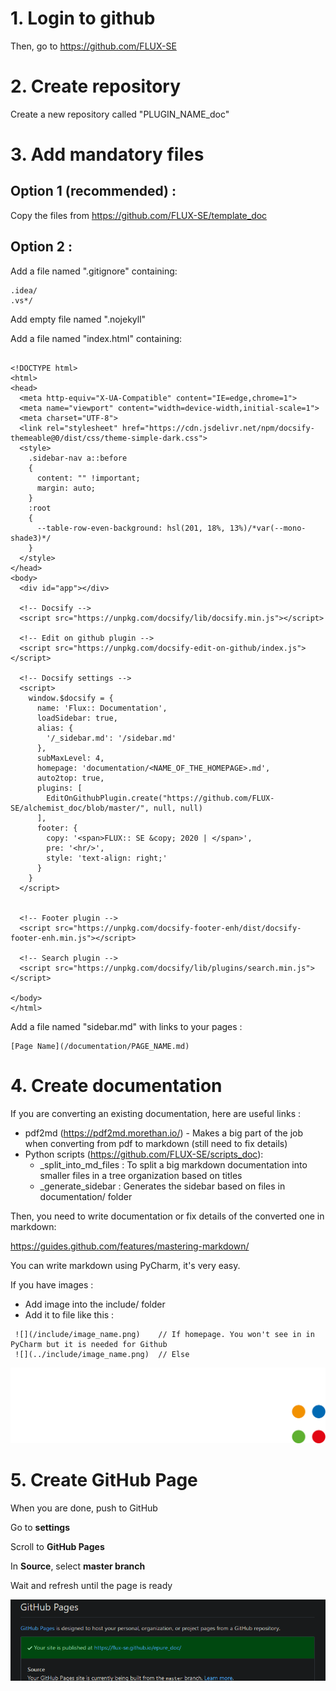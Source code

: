 # 1. Login to github
Then, go to https://github.com/FLUX-SE

# 2. Create repository
Create a new repository called "PLUGIN_NAME_doc"

# 3. Add mandatory files
## Option 1 (recommended) :
Copy the files from https://github.com/FLUX-SE/template_doc

## Option 2 :
Add a file named ".gitignore" containing:
```
.idea/
.vs*/
```

Add empty file named ".nojekyll"

Add a file named "index.html" containing:
```<!-- index.html -->

<!DOCTYPE html>
<html>
<head>
  <meta http-equiv="X-UA-Compatible" content="IE=edge,chrome=1">
  <meta name="viewport" content="width=device-width,initial-scale=1">
  <meta charset="UTF-8">
  <link rel="stylesheet" href="https://cdn.jsdelivr.net/npm/docsify-themeable@0/dist/css/theme-simple-dark.css">
  <style>
    .sidebar-nav a::before
    {
      content: "" !important;
      margin: auto;
    }
    :root
    {
      --table-row-even-background: hsl(201, 18%, 13%)/*var(--mono-shade3)*/
    }
  </style>
</head>
<body>
  <div id="app"></div>

  <!-- Docsify -->
  <script src="https://unpkg.com/docsify/lib/docsify.min.js"></script>

  <!-- Edit on github plugin -->
  <script src="https://unpkg.com/docsify-edit-on-github/index.js"></script>

  <!-- Docsify settings -->
  <script>
    window.$docsify = {
      name: 'Flux:: Documentation',
      loadSidebar: true,
      alias: {
        '/_sidebar.md': '/sidebar.md'
      },
      subMaxLevel: 4,
      homepage: 'documentation/<NAME_OF_THE_HOMEPAGE>.md',
      auto2top: true,
      plugins: [
        EditOnGithubPlugin.create("https://github.com/FLUX-SE/alchemist_doc/blob/master/", null, null)
      ],
      footer: {
        copy: '<span>FLUX:: SE &copy; 2020 | </span>',
        pre: '<hr/>',
        style: 'text-align: right;'
      }
    }
  </script>
  

  <!-- Footer plugin -->
  <script src="https://unpkg.com/docsify-footer-enh/dist/docsify-footer-enh.min.js"></script>

  <!-- Search plugin -->
  <script src="https://unpkg.com/docsify/lib/plugins/search.min.js"></script>

</body>
</html>
```

Add a file named "sidebar.md" with links to your pages :
```
[Page Name](/documentation/PAGE_NAME.md)
```

# 4. Create documentation
If you are converting an existing documentation, here are useful links :
- pdf2md (https://pdf2md.morethan.io/) - Makes a big part of the job when converting from pdf to markdown (still need to fix details)
- Python scripts (https://github.com/FLUX-SE/scripts_doc):
    - _split_into_md_files : To split a big markdown documentation into smaller files in a tree organization based on titles
    - _generate_sidebar : Generates the sidebar based on files in documentation/ folder

Then, you need to write documentation or fix details of the converted one in markdown:

https://guides.github.com/features/mastering-markdown/

You can write markdown using PyCharm, it's very easy.

If you have images :
- Add image into the include/ folder
- Add it to file like this : 
```
 ![](/include/image_name.png)    // If homepage. You won't see in in PyCharm but it is needed for Github
 ![](../include/image_name.png)  // Else 
```

![](/include/flux-logo.png)

# 5. Create GitHub Page

When you are done, push to GitHub

Go to **settings**

Scroll to **GitHub Pages** 

In **Source**, select **master branch**

Wait and refresh until the page is ready

![](/include/done.PNG)